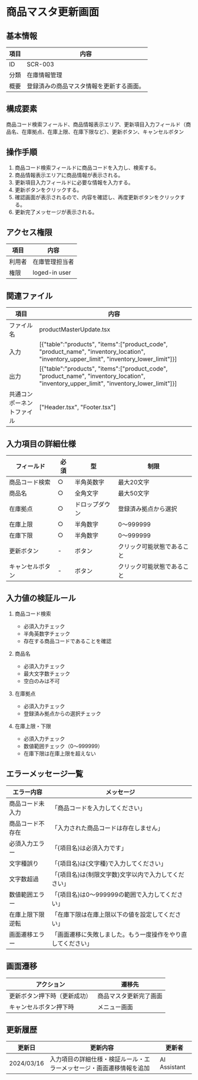 # 商品マスタ更新画面

## 基本情報
| 項目 | 内容 |
|------|------|
| ID | SCR-003 |
| 分類 | 在庫情報管理 |
| 概要 | 登録済みの商品マスタ情報を更新する画面。 |

## 構成要素
商品コード検索フィールド、商品情報表示エリア、更新項目入力フィールド（商品名、在庫拠点、在庫上限、在庫下限など）、更新ボタン、キャンセルボタン

## 操作手順
1. 商品コード検索フィールドに商品コードを入力し、検索する。
2. 商品情報表示エリアに商品情報が表示される。
3. 更新項目入力フィールドに必要な情報を入力する。
4. 更新ボタンをクリックする。
5. 確認画面が表示されるので、内容を確認し、再度更新ボタンをクリックする。
6. 更新完了メッセージが表示される。

## アクセス権限
| 項目 | 内容 |
|------|------|
| 利用者 | 在庫管理担当者 |
| 権限 | loged-in user |

## 関連ファイル
| 項目 | 内容 |
|------|------|
| ファイル名 | productMasterUpdate.tsx |
| 入力 | [{"table":"products", "items":["product_code", "product_name", "inventory_location", "inventory_upper_limit", "inventory_lower_limit"]}] |
| 出力 | [{"table":"products", "items":["product_code", "product_name", "inventory_location", "inventory_upper_limit", "inventory_lower_limit"]}] |
| 共通コンポーネントファイル | ["Header.tsx", "Footer.tsx"] |

## 入力項目の詳細仕様
| フィールド | 必須 | 型 | 制限 |
|------------|------|-----|------|
| 商品コード検索 | ○ | 半角英数字 | 最大20文字 |
| 商品名 | ○ | 全角文字 | 最大50文字 |
| 在庫拠点 | ○ | ドロップダウン | 登録済み拠点から選択 |
| 在庫上限 | ○ | 半角数字 | 0～999999 |
| 在庫下限 | ○ | 半角数字 | 0～999999 |
| 更新ボタン | - | ボタン | クリック可能状態であること |
| キャンセルボタン | - | ボタン | クリック可能状態であること |

## 入力値の検証ルール
1. 商品コード検索
   - 必須入力チェック
   - 半角英数字チェック
   - 存在する商品コードであることを確認

2. 商品名
   - 必須入力チェック
   - 最大文字数チェック
   - 空白のみは不可

3. 在庫拠点
   - 必須入力チェック
   - 登録済み拠点からの選択チェック

4. 在庫上限・下限
   - 必須入力チェック
   - 数値範囲チェック（0～999999）
   - 在庫下限は在庫上限を超えない

## エラーメッセージ一覧
| エラー内容 | メッセージ |
|------------|------------|
| 商品コード未入力 | 「商品コードを入力してください」 |
| 商品コード不存在 | 「入力された商品コードは存在しません」 |
| 必須入力エラー | 「{項目名}は必須入力です」 |
| 文字種誤り | 「{項目名}は{文字種}で入力してください」 |
| 文字数超過 | 「{項目名}は{制限文字数}文字以内で入力してください」 |
| 数値範囲エラー | 「{項目名}は0～999999の範囲で入力してください」 |
| 在庫上限下限逆転 | 「在庫下限は在庫上限以下の値を設定してください」 |
| 画面遷移エラー | 「画面遷移に失敗しました。もう一度操作をやり直してください」 |

## 画面遷移
| アクション | 遷移先 |
|------------|--------|
| 更新ボタン押下時（更新成功） | 商品マスタ更新完了画面 |
| キャンセルボタン押下時 | メニュー画面 |

## 更新履歴
| 更新日 | 更新内容 | 更新者 |
|--------|----------|--------|
| 2024/03/16 | 入力項目の詳細仕様・検証ルール・エラーメッセージ・画面遷移情報を追加 | AI Assistant |
